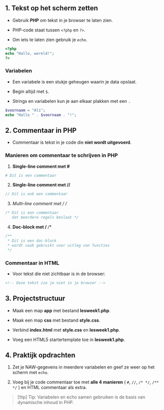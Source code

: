 ## 1. Tekst op het scherm zetten

- Gebruik **PHP** om tekst in je browser te laten zien.
    
- PHP-code staat tussen `<?php` en `?>`.
    
- Om iets te laten zien gebruik je `echo`.
    

```php
<?php
echo "Hallo, wereld!";
?>
```

### Variabelen

- Een variabele is een stukje geheugen waarin je data opslaat.
    
- Begin altijd met `$`.
    
- Strings en variabelen kun je aan elkaar plakken met een `.`
    

```php
$voornaam = "Ali";
echo "Hallo " . $voornaam . "!";
```

## 2. Commentaar in PHP

- Commentaar is tekst in je code die **niet wordt uitgevoerd**.
    

### Manieren om commentaar te schrijven in PHP

1. **Single-line comment met #**
    

```php
# Dit is een commentaar
```

2. **Single-line comment met //**
    

```php
// Dit is ook een commentaar
```

3. __Multi-line comment met /_ _/__
    

```php
/* Dit is een commentaar
   dat meerdere regels beslaat */
```

4. **Doc-block met /** _/_*
    

```php
/**
 * Dit is een doc-block
 * wordt vaak gebruikt voor uitleg van functies
 */
```

### Commentaar in HTML

- Voor tekst die niet zichtbaar is in de browser:
    

```html
<!-- Deze tekst zie je niet in je browser -->
```

## 3. Projectstructuur

- Maak een map **app** met bestand **lesweek1.php**.
    
- Maak een map **css** met bestand **style.css**.
    
- Verbind **index.html** met **style.css** en **lesweek1.php**.
    
- Voeg een HTML5 startertemplate toe in **lesweek1.php**.
    

## 4. Praktijk opdrachten

1. Zet je NAW-gegevens in meerdere variabelen en geef ze weer op het scherm met `echo`.
    
2. Voeg bij je code commentaar toe met **alle 4 manieren** ( `#`, `//`, `/* */`, `/** */` ) en HTML commentaar als extra.
    

> [!tip] Tip: Variabelen en echo samen gebruiken is de basis van dynamische inhoud in PHP.